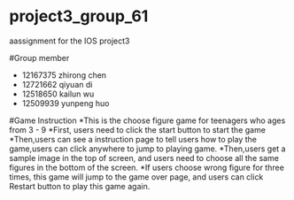 # project3_group_61
aassignment for the IOS project3

#Group member
* 12167375 zhirong chen
* 12721662 qiyuan di
* 12518650 kailun wu
* 12509939 yunpeng huo


#Game Instruction
*This is the choose figure game for teenagers who ages from 3 - 9
*First, users need to click the start button to start the game
*Then,users can see a instruction page to tell users how to play the game,users can click anywhere to jump to playing game.
*Then,users get a sample image in the top of screen, and users need to choose all the same figures in the bottom of the screen.
*If users choose wrong figure for three times, this game will jump to the game over page, and users can click Restart button to play this game again.
